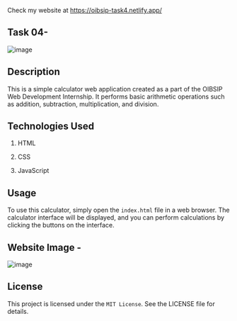 Check my website at https://oibsip-task4.netlify.app/

## Task 04- 
![image](https://user-images.githubusercontent.com/93007427/167268242-fe06ed33-637e-42d9-9e04-67f3627ed258.png)


## Description
This is a simple calculator web application created as a part of the OIBSIP Web Development Internship. It performs basic arithmetic operations such as addition, subtraction, multiplication, and division.


## Technologies Used
1. HTML

2. CSS

3. JavaScript


## Usage
To use this calculator, simply open the `index.html` file in a web browser. The calculator interface will be displayed, and you can perform calculations by clicking the buttons on the interface.


## Website Image -
![image](https://user-images.githubusercontent.com/93007427/167265563-43e780bc-0227-4019-9a87-d7ad0ff1485f.png)


## License
This project is licensed under the `MIT License`. See the LICENSE file for details.





